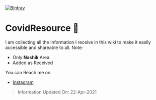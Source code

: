 [![Bintray](https://img.shields.io/github/last-commit/pranlawate/CovidResource?style=flat-square)](https://bintray.com/asciidoctor/maven/asciidoctorj)


# CovidResource :hospital:
 I am collecting all the Information I receive in this wiki to make it easily accessible and shareable to all. 
 Note: 
 - Only **Nashik** Area
 - Added as Received

<!--- You can reach me https://www.instagram.com/\_lunlumo_/ -->

You can Reach me on
* [Instagram](https://www.instagram.com/_lunlumo_)

> Information Updated On:
> 22-Apr-2021
